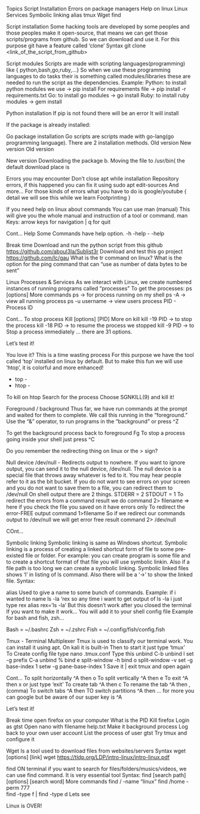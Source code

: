 Topics
Script Installation
Errors on package managers
Help on linux
Linux Services
Symbolic linking
alias
tmux
Wget
find

Script installation
Some hacking tools are developed by some peoples and those peoples make it open-source, that means we can get those scripts/programs from github.
So we can download and use it. For this purpose git have a feature called ‘clone’
Syntax
git clone <link_of_the_script_from_github>

Script modules
Scripts are made with scripting languages(programming) like
 { python,bash,go,ruby,...}
So when we use these programming languages to do tasks their is something called modules/libraries these are needed to run the script as the dependencies.
Example:
Python: to install python modules we use -> pip install <modulename>
For requirements file -> pip install -r requirements.txt
Go: to install go modules -> go install <modulename>
Ruby:  to install ruby modules -> gem install <modulename>

Python installation
 If pip is not found there will be an error
It will install 


If the package is already installed: 


Go package installation
Go scripts are scripts made with go-lang(go programming language).
There are 2 installation methods.
Old version 
New version
Old version

New version
Downloading the package
	    b.      Moving the file to /usr/bin( the default download place is
    	    

Errors you may encounter 
Don’t close apt while installation
Repository errors, if this happened you can fix it using
sudo apt edit-sources
And more…
For those kinds of errors what you have to do is google/youtube  { detail we will see this while we learn Footprinting }


If you need help on linux about commands
You can use
man (manual) 
This will give you the whole manual and instruction of a tool or command.
man <yourcommand>
Keys:   arrow keys for navigation | q for quit

Cont…
Help 
Some Commands have help option.
<yourcommand> -h
<yourcommand> -help
<yourcommand> - -help

Break time
Download and run the python script from this github
https://github.com/aboul3la/Sublist3r 
Download and test this go project
https://github.com/lc/gau
What is the tr command on linux?
What is the option for the ping command that can “use <size> as number of data bytes to be sent”

Linux Processes & Services
As we interact with Linux, we create numbered instances of running programs called “processes”
To get the processes:
ps [options]
More commands
ps  -> for process running on my shell
ps -A -> view all running process
ps -u username -> view users process
PID - Process ID


Cont…
To stop process
Kill [options] [PID]
More on kill
kill -19 PID  -> to stop the process
kill -18 PID -> to resume the process we stopped
kill -9 PID -> to Stop a process immediately
…  there are 31 options.


Let’s test it!

You love it?
This is a time wasting process
For this purpose we have the tool called ‘top’ installed on linux by default.
But to make this fun we will use ‘htop’, it is colorful and more enhanced!
- top -
- htop -

To kill on htop
Search for the process
Choose SGNKILL(9) and kill it!

Foreground / background
Thus far, we have run commands at the prompt and waited for them to complete. We call this running in the “foreground.”
Use the “&” operator, to run programs in the “background” or press ^Z


To get the background process back to foreground
Fg
To stop a process going inside your shell just press ^C 

Do you remember the redirecting thing on linux or the > sign?

Null device
/dev/null - Redirects output to nowhere.
If you want to ignore output, you can send it to the null device, /dev/null. 
The null device is a special file that throws away whatever is fed to it. 
You may hear people refer to it as the bit bucket. 
If you do not want to see errors on your screen and you do not want to save them to a file, you can redirect them to /dev/null
On shell output there are 2 things.
STDERR =  2
STDOUT  =  1
To redirect the errors from a command result we do 
command 2> filename                                                                     =>  here if you check the file you saved on it have errors only
To redirect the error-FREE output
command 1>filename
So if we redirect our commands output to /dev/null we will get error free result
command 2> /dev/null

COnt… 

Symbolic linking
Symbolic linking is same as Windows shortcut.
Symbolic linking is a process of creating a linked shortcut form of file to some pre-existed file or folder.
For example: you can create program is some file and to create a shortcut format of that file you will use symbolic linkin.
Also if a file path is too long we can create a symbolic linking.
Symbolic linked files shows ‘l’ in listing of ls command. Also there will be a ‘->’ to show the linked file.
Syntax: 

alias
Used to give a name to some bunch of commands.
Example: if i wanted to name ls -la  ‘rex   so any time i want to get output of ls -la i just type rex
alias rex=’ls -la’
But this doesn’t work after you closed the terminal
If you want to make it work…
You will add it to your shell config file
Example for bash and fish, zsh…

Bash = ~/.bashrc
Zsh = ~/.zshrc
Fish = ~/.config/fish/config.fish

Tmux  - Terminal Multiplexer
Tmux is used to classify our terminal work.
You can install it using apt. On kali it is built-in
Then to start it just type ‘tmux’\
To Create config file type
nano .tmux.conf
Type this
unbind C-b
unbind l
set -g prefix C-a
unbind %
bind e split-window -h
bind o split-window -v
set -g base-index 1
setw -g pane-base-index 1
Save it | exit tmux and open again

Cont…
To split horizontally 
^A then o
To split vertically 
^A then e
To exit 
^A then x or 
just type ‘exit’
To create tab 
^A then c
To rename the tab 
^A then ,(comma)
To switch tabs
^A then <numbers>
TO switch partitions 
^A  then <arrow>
… for more you can google but be aware of our super key is ^A

Let’s test it!

Break time
 open firefox on your computer
What is the PID
Kill firefox
Login as gtst
Open nano with filename help.txt
Make it background process
Log back to your own user account
List the process of user gtst
Try tmux and configure it

Wget 
Is a tool used to download files from websites/servers
Syntax
wget [options] [link]
wget https://tldp.org/LDP/intro-linux/intro-linux.pdf

find
ON terminal if you want to search for files/folders/musics/videos, we can use find command. 
It is very essential tool
Syntax:
find [search path] [options] [search word]
More commands
find / -name “linux”
find /home -perm 777  
find -type f    |   find -type d
Lets see

Linux is OVER!

